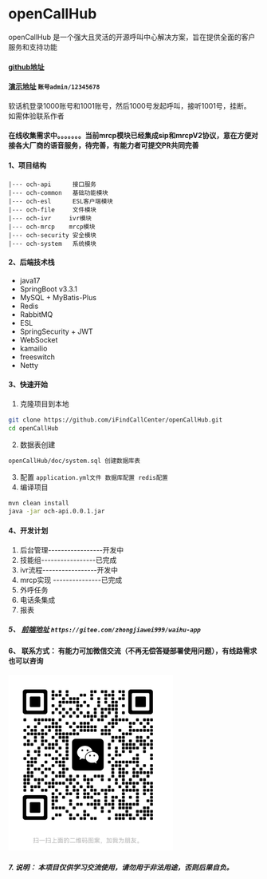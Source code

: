 # openCallHub
openCallHub 是一个强大且灵活的开源呼叫中心解决方案，旨在提供全面的客户服务和支持功能
#### [github地址](https://github.com/sxwdmjy/openCallHub)
#### [演示地址](http://59.110.143.217/) `账号admin/12345678`
软话机登录1000账号和1001账号，然后1000号发起呼叫，接听1001号，挂断。 如需体验联系作者 

#### 在线收集需求中。。。。。。。当前mrcp模块已经集成sip和mrcpV2协议，意在方便对接各大厂商的语音服务，待完善，有能力者可提交PR共同完善

#### 1、项目结构

    |--- och-api      接口服务
    |--- och-common   基础功能模块
    |--- och-esl      ESL客户端模块
    |--- och-file     文件模块
    |--- och-ivr     ivr模块
    |--- och-mrcp    mrcp模块
    |--- och-security 安全模块
    |--- och-system   系统模块

#### 2、后端技术栈
- java17
- SpringBoot v3.3.1
- MySQL + MyBatis-Plus
- Redis 
- RabbitMQ
- ESL 
- SpringSecurity + JWT
- WebSocket
- kamailio
- freeswitch
- Netty


#### 3、快速开始
1. 克隆项目到本地
```bash
git clone https://github.com/iFindCallCenter/openCallHub.git
cd openCallHub
```
2. 数据表创建
```bash
openCallHub/doc/system.sql 创建数据库表
```
3. 配置
``application.yml文件 数据库配置 redis配置``
4. 编译项目
```bash
mvn clean install
java -jar och-api.0.0.1.jar
```

#### 4、开发计划
1. 后台管理-----------------开发中
2. 技能组-----------------已完成
3. ivr流程-----------------开发中
4. mrcp实现 ---------------已完成
5. 外呼任务
6. 电话条集成
7. 报表

##### 5、 [前端地址](https://gitee.com/zhongjiawei999/waihu-app) `https://gitee.com/zhongjiawei999/waihu-app`

#### 6、 联系方式： 有能力可加微信交流（不再无偿答疑部署使用问题），有线路需求也可以咨询

![微信](image.png)

##### 7. **说明：** 本项目仅供学习交流使用，请勿用于非法用途，否则后果自负。
  